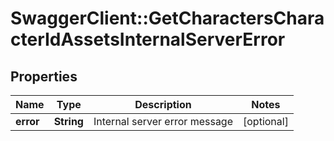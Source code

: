 # SwaggerClient::GetCharactersCharacterIdAssetsInternalServerError

## Properties
Name | Type | Description | Notes
------------ | ------------- | ------------- | -------------
**error** | **String** | Internal server error message | [optional] 


